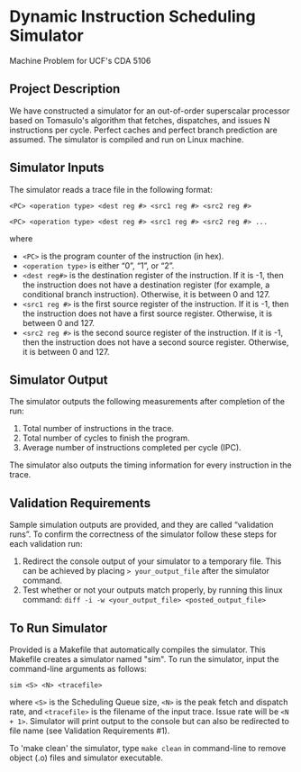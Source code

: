 # Dynamic Instruction Scheduling Simulator
Machine Problem for UCF's CDA 5106

## Project Description
We have constructed a simulator for an out-of-order superscalar processor based on Tomasulo's algorithm that fetches, dispatches, and issues N instructions per cycle. Perfect caches and perfect branch prediction are assumed. The simulator is compiled and run on Linux machine.

## Simulator Inputs
The simulator reads a trace file in the following format:

`<PC> <operation type> <dest reg #> <src1 reg #> <src2 reg #>`

`<PC> <operation type> <dest reg #> <src1 reg #> <src2 reg #> ...`

 where
- `<PC>` is the program counter of the instruction (in hex).
- `<operation type>` is either “0”, “1”, or “2”.
- `<dest reg#>` is the destination register of the instruction. If it is \-1, then the instruction does not have a destination register (for example, a conditional branch instruction). Otherwise, it is between 0 and 127.
- `<src1 reg #>` is the first source register of the instruction. If it is \-1, then the instruction does not have a first source register. Otherwise, it is between 0 and 127.
- `<src2 reg #>` is the second source register of the instruction. If it is \-1, then the instruction does not have a second source register. Otherwise, it is between 0 and 127.

## Simulator Output
The simulator outputs the following measurements after completion of the run:
1. Total number of instructions in the trace.
2. Total number of cycles to finish the program.
3. Average number of instructions completed per cycle (IPC).

The simulator also outputs the timing information for every instruction in the trace.

## Validation Requirements
Sample simulation outputs are provided, and they are called “validation runs”. To confirm the correctness of the simulator follow these steps for each validation run:
1. Redirect the console output of your simulator to a temporary file. This
can be achieved by placing `> your_output_file` after the simulator
command.
2. Test whether or not your outputs match properly, by running this linux
command: `diff -i -w <your_output_file> <posted_output_file>`

## To Run Simulator
Provided is a Makefile that automatically compiles the simulator. This Makefile creates a simulator named "sim". 
To run the simulator, input the command-line arguments as follows:

```sim <S> <N> <tracefile>```

where `<S>` is the Scheduling Queue size, `<N>` is the peak fetch and dispatch rate, and `<tracefile>` is the filename of the input trace. Issue rate will be `<N + 1>`.
Simulator will print output to the console but can also be redirected to file name (see Validation Requirements #1).

To 'make clean' the simulator, type `make clean` in command-line to remove object (.o) files and simulator executable.